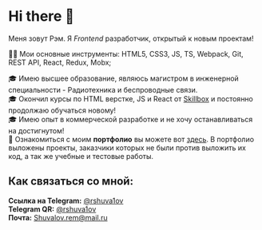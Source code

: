# Hi there 👋
Меня зовут Рэм. Я *Frontend* разработчик, открытый к новым проектам!  

👩‍💻 Мои основные инструменты: HTML5, CSS3, JS, TS, Webpack, Git, REST API, React, Redux, Mobx;  

🎓 Имею высшее образование, являюсь магистром в инженерной специальности - Радиотехника и беспроводные связи.          
🎓 Окончил курсы по HTML верстке, JS и React от [Skillbox](https://skillbox.ru/) и постоянно продолжаю обучаться новому!  
🎓 Имею опыт в коммерческой разработке и не хочу останавливаться на достигнутом!  
👜 Ознакомиться с моим **портфолио** вы можете вот [здесь](https://github.com/rshuva1ov?tab=repositories). В портфолио выложены проекты, заказчики которых не были против выложить их код, а так же учебные и тестовые работы.

## Как связаться со мной:  
**Ссылка на Telegram:** [@rshuva1ov](https://t.me/rshuva1ov/)  
**Telegram QR:** [@rshuva1ov](https://user-images.githubusercontent.com/102639623/173983628-a42a5093-2bc4-4f37-9b08-9c9e82f47a4c.png)  
**Почта:** Shuvalov.rem@mail.ru 
